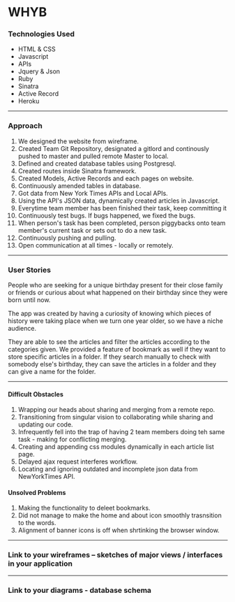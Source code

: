 # WHYB

### Technologies Used

- HTML & CSS 
- Javascript
- APIs
- Jquery & Json
- Ruby
- Sinatra
- Active Record
- Heroku

-------------------------------------

### Approach
1. We designed the website from wireframe.
2. Created Team Git Repository, designated a gitlord and continously pushed to master and pulled remote Master to local.
3. Defined and created database tables using Postgresql.
4. Created routes inside Sinatra framework.
5. Created Models, Active Records and each pages on website.
6. Continuously amended tables in database.
7. Got data from New York Times APIs and Local APIs.
8. Using the API's JSON data, dynamically created articles in Javascript. 
9. Everytime team member has been finished their task, keep committing it 
10. Continuously test bugs. If bugs happened, we fixed the bugs.
11. When person's task has been completed, person piggybacks onto team member's current task or sets out to do a new task.
12. Continuously pushing and pulling.
13. Open communication at all times - locally or remotely.

--------------------------------------

### User Stories
People who are seeking for a unique birthday present for their close family or friends or curious about what happened on their birthday since they were born until now.

The app was created by having a curiosity of knowing which pieces of history were taking place when we turn one year older, so we have a niche audience.

They are able to see the articles and filter the articles according to the categories given. We provided a feature of bookmark as well if they want to store specific articles in a folder. 
If they search manually to check with somebody else's birthday, they can save the articles in a folder and they can give a name for the folder.

--------------------------------------

#### Difficult Obstacles
1. Wrapping our heads about sharing and merging from a remote repo.
2. Transitioning from singular vision to collaborating while sharing and updating our code.
3. Infrequently fell into the trap of having 2 team members doing teh same task - making for conflicting merging.
4. Creating and appending css modules dynamically in each article list page.
5. Delayed ajax request interferes workflow.
6. Locating and ignoring outdated and incomplete json data from NewYorkTimes API.

#### Unsolved Problems
1. Making the functionality to deleet bookmarks.
2. Did not manage to make the home and about icon smoothly trasnsition to the words.
3. Alignment of banner icons is off when shrtinking the browser window.

--------------------------------------

### Link to your wireframes – sketches of major views / interfaces in your application

--------------------------------------

### Link to your diagrams - database schema